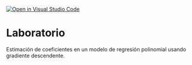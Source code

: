 [![Open in Visual Studio Code](https://classroom.github.com/assets/open-in-vscode-718a45dd9cf7e7f842a935f5ebbe5719a5e09af4491e668f4dbf3b35d5cca122.svg)](https://classroom.github.com/online_ide?assignment_repo_id=12616354&assignment_repo_type=AssignmentRepo)
# Laboratorio

Estimación de coeficientes en un modelo de regresión polinomial usando gradiente descendente.
